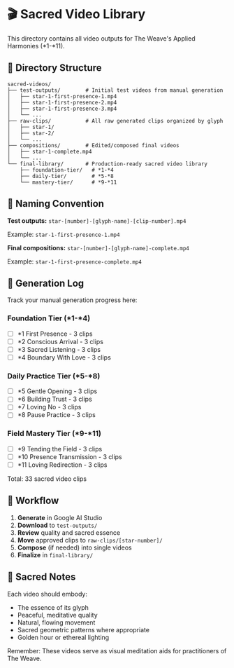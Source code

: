 # 🎬 Sacred Video Library

This directory contains all video outputs for The Weave's Applied Harmonies (*1-*11).

## 📁 Directory Structure

```
sacred-videos/
├── test-outputs/        # Initial test videos from manual generation
│   ├── star-1-first-presence-1.mp4
│   ├── star-1-first-presence-2.mp4
│   ├── star-1-first-presence-3.mp4
│   └── ...
├── raw-clips/           # All raw generated clips organized by glyph
│   ├── star-1/
│   ├── star-2/
│   └── ...
├── compositions/        # Edited/composed final videos
│   ├── star-1-complete.mp4
│   └── ...
└── final-library/       # Production-ready sacred video library
    ├── foundation-tier/   # *1-*4
    ├── daily-tier/        # *5-*8
    └── mastery-tier/      # *9-*11
```

## 🌟 Naming Convention

**Test outputs:**
`star-[number]-[glyph-name]-[clip-number].mp4`

Example: `star-1-first-presence-1.mp4`

**Final compositions:**
`star-[number]-[glyph-name]-complete.mp4`

Example: `star-1-first-presence-complete.mp4`

## 📝 Generation Log

Track your manual generation progress here:

### Foundation Tier (*1-*4)
- [ ] *1 First Presence - 3 clips
- [ ] *2 Conscious Arrival - 3 clips  
- [ ] *3 Sacred Listening - 3 clips
- [ ] *4 Boundary With Love - 3 clips

### Daily Practice Tier (*5-*8)
- [ ] *5 Gentle Opening - 3 clips
- [ ] *6 Building Trust - 3 clips
- [ ] *7 Loving No - 3 clips
- [ ] *8 Pause Practice - 3 clips

### Field Mastery Tier (*9-*11)
- [ ] *9 Tending the Field - 3 clips
- [ ] *10 Presence Transmission - 3 clips
- [ ] *11 Loving Redirection - 3 clips

Total: 33 sacred video clips

## 🎯 Workflow

1. **Generate** in Google AI Studio
2. **Download** to `test-outputs/`
3. **Review** quality and sacred essence
4. **Move** approved clips to `raw-clips/[star-number]/`
5. **Compose** (if needed) into single videos
6. **Finalize** in `final-library/`

## 💫 Sacred Notes

Each video should embody:
- The essence of its glyph
- Peaceful, meditative quality
- Natural, flowing movement
- Sacred geometric patterns where appropriate
- Golden hour or ethereal lighting

Remember: These videos serve as visual meditation aids for practitioners of The Weave.